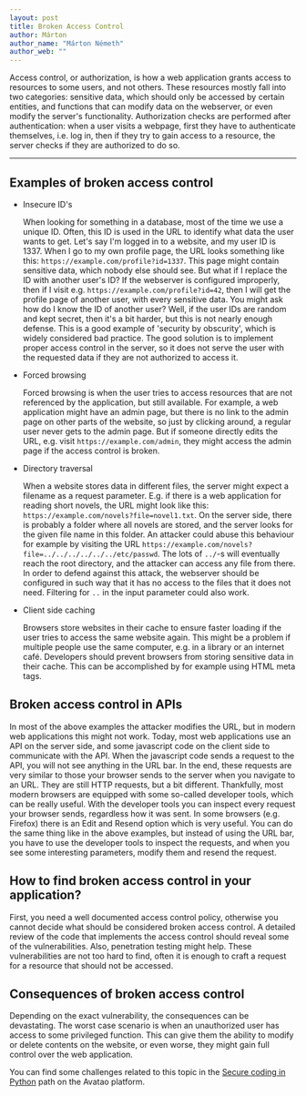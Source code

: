 ```yaml
---
layout: post
title: Broken Access Control 
author: Márton
author_name: "Márton Németh"
author_web: ""
---
```


Access control, or authorization, is how a web application grants access to resources to some users, and not others. These resources mostly fall into two categories: sensitive data, which should only be accessed by certain entities, and functions that can modify data on the webserver, or even modify the server's functionality. Authorization checks are performed after authentication: when a user visits a webpage, first they have to authenticate themselves, i.e. log in, then if they try to gain access to a resource, the server checks if they are authorized to do so.

<!--excerpt-->

----
## Examples of broken access control

* Insecure ID's

  When looking for something in a database, most of the time we use a unique ID. Often, this ID is used in the URL to identify what data the user wants to get. Let's say I'm logged in to a website, and my user ID is 1337. When I go to my own profile page, the URL looks something like this: `https://example.com/profile?id=1337`. This page might contain sensitive data, which nobody else should see. But what if I replace the ID with another user's ID? If the webserver is configured improperly, then if I visit e.g. `https://example.com/profile?id=42`, then I will get the profile page of another user, with every sensitive data. You might ask how do I know the ID of another user? Well, if the user IDs are random and kept secret, then it's a bit harder, but this is not nearly enough defense. This is a good example of 'security by obscurity', which is widely considered bad practice. The good solution is to implement proper access control in the server, so it does not serve the user with the requested data if they are not authorized to access it.

* Forced browsing

  Forced browsing is when the user tries to access resources that are not referenced by the application, but still available. For example, a web application might have an admin page, but there is no link to the admin page on other parts of the website, so just by clicking around, a regular user never gets to the admin page. But if someone directly edits the URL, e.g. visit `https://example.com/admin`, they might access the admin page if the access control is broken.

* Directory traversal

  When a website stores data in different files, the server might expect a filename as a request parameter. E.g. if there is a web application for reading short novels, the URL might look like this: `https://example.com/novels?file=novel1.txt`. On the server side, there is probably a folder where all novels are stored, and the server looks for the given file name in this folder. An attacker could abuse this behaviour for example by visiting the URL `https://example.com/novels?file=../../../../../../etc/passwd`. The lots of `../`-s will eventually reach the root directory, and the attacker can access any file from there. In order to defend against this attack, the webserver should be configured in such way that it has no access to the files that it does not need. Filtering for `..` in the input parameter could also work.

* Client side caching

  Browsers store websites in their cache to ensure faster loading if the user tries to access the same website again. This might be a problem if multiple people use the same computer, e.g. in a library or an internet café. Developers should prevent browsers from storing sensitive data in their cache. This can be accomplished by for example using HTML meta tags.

## Broken access control in APIs

In most of the above examples the attacker modifies the URL, but in modern web applications this might not work. Today, most web applications use an API on the server side, and some javascript code on the client side to communicate with the API. When the javascript code sends a request to the API, you will not see anything in the URL bar. In the end, these requests are very similar to those your browser sends to the server when you navigate to an URL. They are still HTTP requests, but a bit different. Thankfully, most modern browsers are equipped with some so-called developer tools, which can be really useful. With the developer tools you can inspect every request your browser sends, regardless how it was sent. In some browsers (e.g. Firefox) there is an Edit and Resend option which is very useful. You can do the same thing like in the above examples, but instead of using the URL bar, you have to use the developer tools to inspect the requests, and when you see some interesting parameters, modify them and resend the request.

## How to find broken access control in your application?

First, you need a well documented access control policy, otherwise you cannot decide what should be considered broken access control. A detailed review of the code that implements the access control should reveal some of the vulnerabilities. Also, penetration testing might help. These vulnerabilities are not too hard to find, often it is enough to craft a request for a resource that should not be accessed.

## Consequences of broken access control

Depending on the exact vulnerability, the consequences can be devastating. The worst case scenario is when an unauthorized user has access to some privileged function. This can give them the ability to modify or delete contents on the website, or even worse, they might gain full control over the web application.


You can find some challenges related to this topic in the [Secure coding in Python](https://platform.avatao.com/paths/acb12c27-2027-4218-95ae-c6690e0a96b6/info) path on the Avatao platform.

